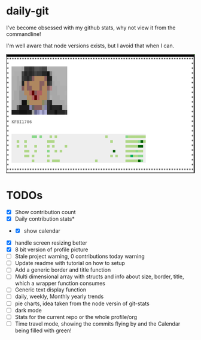 # daily-git

I've become obsessed with my github stats, why not view it from the commandline!

I'm well aware that node versions exists, but I avoid that when I can.

![daily-git screenfetch](./daily-git.jpg "daily-git")

# TODOs
- [x] Show contribution count
- [x] Daily contribution stats*
- *[x] show calendar
- [x] handle screen resizing better
- [x] 8 bit version of profile picture
- [ ] Stale project warning, 0 contributions today warning
- [ ] Update readme with tutorial on how to setup
- [ ] Add a generic border and title function
- [ ] Multi dimensional array with structs and info about size, border, title, which a wrapper function consumes
- [ ] Generic text display function
- [ ] daily, weekly, Monthly yearly trends
- [ ] pie charts, idea taken from the node versin of git-stats
- [ ] dark mode
- [ ] Stats for the current repo or the whole profile/org
- [ ] Time travel mode, showing the commits flying by and the Calendar being filled with green!
